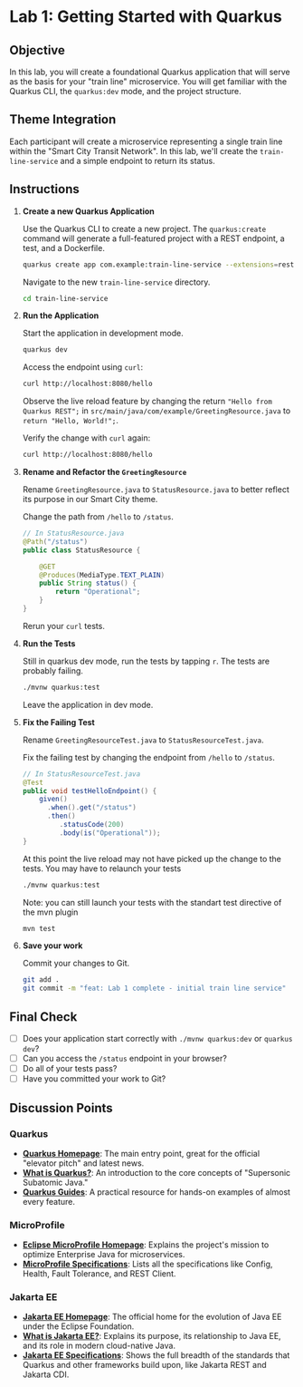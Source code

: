 # Lab 1: Getting Started with Quarkus

## Objective

In this lab, you will create a foundational Quarkus application that will serve as the basis for your "train line" microservice. You will get familiar with the Quarkus CLI, the `quarkus:dev` mode, and the project structure.

## Theme Integration

Each participant will create a microservice representing a single train line within the "Smart City Transit Network". In this lab, we'll create the `train-line-service` and a simple endpoint to return its status.

## Instructions

1.  **Create a new Quarkus Application**

    Use the Quarkus CLI to create a new project. The `quarkus:create` command will generate a full-featured project with a REST endpoint, a test, and a Dockerfile.

    ```bash
    quarkus create app com.example:train-line-service --extensions=rest,rest-jackson
    ```

    Navigate to the new `train-line-service` directory.

    ```bash
    cd train-line-service
    ```

2.  **Run the Application**

    Start the application in development mode.

    ```bash
    quarkus dev
    ```
    
    Access the endpoint using `curl`:
    ```bash
    curl http://localhost:8080/hello
    ```
    
    Observe the live reload feature by changing the return `"Hello from Quarkus REST";` in `src/main/java/com/example/GreetingResource.java` to `return "Hello, World!";`.
    
    Verify the change with `curl` again:
    ```bash
    curl http://localhost:8080/hello
    ```
3.  **Rename and Refactor the `GreetingResource`**

    Rename `GreetingResource.java` to `StatusResource.java` to better reflect its purpose in our Smart City theme.

    Change the path from `/hello` to `/status`.

    ```java
    // In StatusResource.java
    @Path("/status")
    public class StatusResource {

        @GET
        @Produces(MediaType.TEXT_PLAIN)
        public String status() {
            return "Operational";
        }
    }
    ```

    Rerun your `curl` tests.

4.  **Run the Tests**

    Still in quarkus dev mode, run the tests by tapping `r`.
    The tests are probably failing.

    ```bash
    ./mvnw quarkus:test
    ```

    Leave the application in dev mode.

5.  **Fix the Failing Test**

    Rename `GreetingResourceTest.java` to `StatusResourceTest.java`.

    Fix the failing test by changing the endpoint from `/hello` to `/status`.

    ```java
    // In StatusResourceTest.java
    @Test
    public void testHelloEndpoint() {
        given()
          .when().get("/status")
          .then()
             .statusCode(200)
             .body(is("Operational"));
    }
    ```

    At this point the live reload may not have picked up the change to the tests. You may have to relaunch your tests

    ```bash
    ./mvnw quarkus:test
    ```

    Note: you can still launch your tests with the standart test directive of the mvn plugin

    ```bash
    mvn test
    ```

6.  **Save your work**

    Commit your changes to Git.

    ```bash
    git add .
    git commit -m "feat: Lab 1 complete - initial train line service"
    ```

## Final Check

- [ ] Does your application start correctly with `./mvnw quarkus:dev` or `quarkus dev`?
- [ ] Can you access the `/status` endpoint in your browser?
- [ ] Do all of your tests pass?
- [ ] Have you committed your work to Git?

## Discussion Points

### Quarkus

- **[Quarkus Homepage](https://quarkus.io/)**: The main entry point, great for the official "elevator pitch" and latest news.
- **[What is Quarkus?](https://quarkus.io/get-started/)**: An introduction to the core concepts of "Supersonic Subatomic Java."
- **[Quarkus Guides](https://quarkus.io/guides/)**: A practical resource for hands-on examples of almost every feature.

### MicroProfile

- **[Eclipse MicroProfile Homepage](https://microprofile.io/)**: Explains the project's mission to optimize Enterprise Java for microservices.
- **[MicroProfile Specifications](https://microprofile.io/specifications/)**: Lists all the specifications like Config, Health, Fault Tolerance, and REST Client.

### Jakarta EE

- **[Jakarta EE Homepage](https://jakarta.ee/)**: The official home for the evolution of Java EE under the Eclipse Foundation.
- **[What is Jakarta EE?](https://jakarta.ee/about/what-is-jakarta-ee/)**: Explains its purpose, its relationship to Java EE, and its role in modern cloud-native Java.
- **[Jakarta EE Specifications](https://jakarta.ee/specifications/)**: Shows the full breadth of the standards that Quarkus and other frameworks build upon, like Jakarta REST and Jakarta CDI.